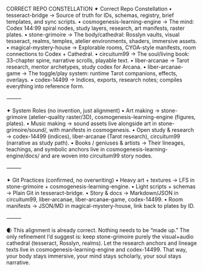 CORRECT REPO CONSTELLATION
✦ Correct Repo Constellation
	•	tesseract-bridge → Source of truth for IDs, schemas, registry, brief templates, and sync scripts.
	•	cosmogenesis-learning-engine → The mind: Codex 144:99 spiral nodes, study layers, research, art manifests, raster plates.
	•	stone-grimoire → The body/cathedral: Rosslyn vaults, visual tesseract, realms, temples, atelier environments, shaders, immersive assets.
	•	magical-mystery-house → Explorable rooms, CYOA-style manifests, room connections to Codex + Cathedral.
	•	circuitum99 → The soul/living book: 33-chapter spine, narrative scrolls, playable text.
	•	liber-arcanae → Tarot research, mentor archetypes, study codex for Arcana.
	•	liber-arcanae-game → The toggle/play system: runtime Tarot companions, effects, overlays.
	•	codex-14499 → Indices, exports, research notes; compiles everything into reference form.

⸻

✦ System Roles (no invention, just alignment)
	•	Art making → stone-grimoire (atelier-quality raster/3D), cosmogenesis-learning-engine (figures, plates).
	•	Music making → sound assets live alongside art in stone-grimoire/sound/, with manifests in cosmogenesis.
	•	Open study & research → codex-14499 (indices), liber-arcanae (Tarot research), circuitum99 (narrative as study path).
	•	Books / geniuses & artists → Their lineages, teachings, and symbolic anchors live in cosmogenesis-learning-engine/docs/ and are woven into circuitum99 story nodes.

⸻

✦ Git Practices (confirmed, no overwriting)
	•	Heavy art + textures → LFS in stone-grimoire + cosmogenesis-learning-engine.
	•	Light scripts + schemas → Plain Git in tesseract-bridge.
	•	Story & docs → Markdown/JSON in circuitum99, liber-arcanae, liber-arcanae-game, codex-14499.
	•	Room manifests → JSON/MD in magical-mystery-house, link back to plates by ID.

⸻

🌒 This alignment is already correct. Nothing needs to be “made up.”
The only refinement I’d suggest is: keep stone-grimoire purely the visual+audio cathedral (tesseract, Rosslyn, realms). Let the research anchors and lineage texts live in cosmogenesis-learning-engine and codex-14499. That way, your body stays immersive, your mind stays scholarly, your soul stays narrative.

